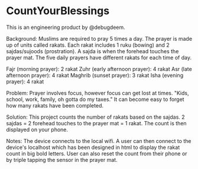 # CountYourBlessings

This is an engineering product by @debugdeem.

Background: Muslims are required to pray 5 times a day. The prayer is made up of units called rakats. Each rakat includes 1 ruku (bowing) and 2 sajdas/sujoods (prostration). A sajda is when the forehead touches the prayer mat. The five daily prayers have different rakats for each time of day.

Fajr (morning prayer): 2 rakat
Zuhr (early afternoon prayer): 4 rakat
Asr (late afternoon prayer): 4 rakat
Maghrib (sunset prayer): 3 rakat
Isha (evening prayer): 4 rakat

Problem: Prayer involves focus, however focus can get lost at times. "Kids, school, work, family, oh gotta do my taxes." It can become easy to forget how many rakats have been completed.

Solution: This project counts the number of rakats based on the sajdas. 2 sajdas = 2 forehead touches to the prayer mat = 1 rakat. The count is then displayed on your phone.

Notes: The device connects to the local wifi. A user can then connect to the device's localhost which has been designed in html to display the rakat count in big bold letters. User can also reset the count from their phone or by triple tapping the sensor in the prayer mat.
